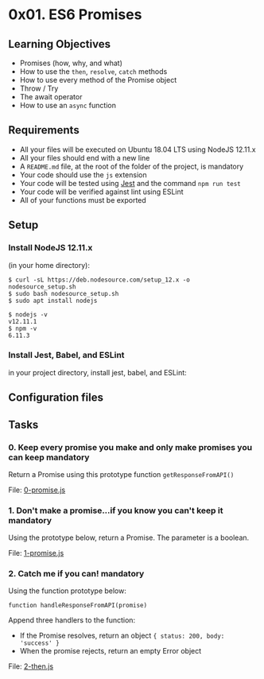 # 0x01. ES6 Promises

## Learning Objectives

- Promises (how, why, and what)
- How to use the `then`, `resolve`, `catch` methods
- How to use every method of the Promise object
- Throw / Try
- The await operator
- How to use an `async` function

## Requirements

- All your files will be executed on Ubuntu 18.04 LTS using NodeJS 12.11.x
- All your files should end with a new line
- A `README.md` file, at the root of the folder of the project, is mandatory
- Your code should use the `js` extension
- Your code will be tested using [Jest](https://jestjs.io/en/) and the command `npm run test`
- Your code will be verified against lint using ESLint
- All of your functions must be exported

## Setup

### Install NodeJS 12.11.x

(in your home directory):

```
$ curl -sL https://deb.nodesource.com/setup_12.x -o nodesource_setup.sh
$ sudo bash nodesource_setup.sh
$ sudo apt install nodejs
```

```
$ nodejs -v
v12.11.1
$ npm -v
6.11.3
```

### Install Jest, Babel, and ESLint

in your project directory, install jest, babel, and ESLint:

## Configuration files

## Tasks

### 0. Keep every promise you make and only make promises you can keep mandatory

Return a Promise using this prototype function `getResponseFromAPI()`

File: [0-promise.js](0-promise.js/)

### 1. Don't make a promise...if you know you can't keep it mandatory

Using the prototype below, return a Promise. The parameter is a boolean.

File: [1-promise.js](1-promise.js/)

### 2. Catch me if you can! mandatory

Using the function prototype below:

```function handleResponseFromAPI(promise)```

Append three handlers to the function:

- If the Promise resolves, return an object `{ status: 200, body: 'success' }`
- When the promise rejects, return an empty Error object

File: [2-then.js](2-then.js/)